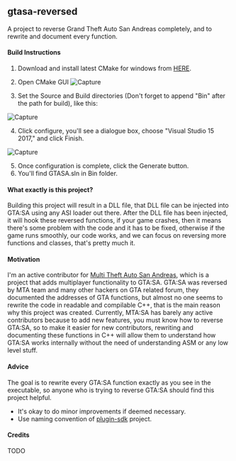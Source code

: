 ## gtasa-reversed
A project to reverse Grand Theft Auto San Andreas completely, and to rewrite and document every function. 

#### Build Instructions
1) Download and install latest CMake for windows from [HERE](https://cmake.org/download/).

2) Open CMake GUI ![Capture](/uploads/9409c1da6c25fbe4423f750d45f29000/Capture.PNG)

3) Set the Source and Build directories (Don't forget to append "Bin" after the path for build), like this: 

![Capture](/uploads/a4c08a7094c1d8fe6727e24aad6c0203/Capture.PNG)

4) Click configure, you'll see a dialogue box, choose "Visual Studio 15 2017," and click Finish.

![Capture](/uploads/3b70ee507958c3703e87c1ad8d09deb2/Capture.PNG) 

5) Once configuration is complete, click the Generate button.  
6) You'll find GTASA.sln in Bin folder.


#### What exactly is this project?
Building this project will result in a DLL file, that DLL file can be injected into GTA:SA using any ASI loader out there. After the DLL file has been injected, it will hook these reversed functions, if your game crashes, then it means there's some problem with the code and it has to be fixed, otherwise if the game runs smoothly, our code works, and we can focus on reversing more functions and classes, that's pretty much it. 

#### Motivation
I'm an active contributor for [Multi Theft Auto San Andreas](https://ww.mtasa.com), which is a project that adds multiplayer functionality to GTA:SA. GTA:SA was reversed by MTA team and many other hackers on GTA related forum, they documented the addresses of GTA functions, but almost no one seems to rewrite the code in readable and compilable C++, that is the main reason why this project was created. Currently, MTA:SA has barely any active contributors because to add new features, you must know how to reverse GTA:SA, so to make it easier for new contributors, rewriting and documenting these functions in C++ will allow them to understand how GTA:SA works internally without the need of understanding ASM or any low level stuff.

#### Advice
The goal is to rewrite every GTA:SA function exactly as you see in the executable, so anyone who is trying to reverse GTA:SA should find this project helpful. 

- It's okay to do minor improvements if deemed necessary.
- Use naming convention of [plugin-sdk](https://github.com/DK22Pac/plugin-sdk) project.

#### Credits
TODO